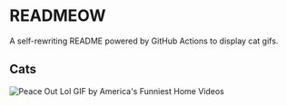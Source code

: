 # READMEOW

A self-rewriting README powered by GitHub Actions to display cat gifs.

## Cats

![Peace Out Lol GIF by America's Funniest Home Videos](https://media4.giphy.com/media/l4KibK3JwaVo0CjDO/200.gif?cid=9acd02daoba0vf2n6ttwqzv1zurd4glf4nhbj55yiw1442rm&ep=v1_gifs_search&rid=200.gif&ct=g)
